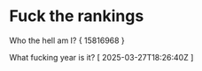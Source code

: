 # Fuck the rankings

Who the hell am I?
{ 15816968 }

What fucking year is it?
[ 2025-03-27T18:26:40Z ]
